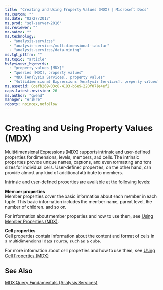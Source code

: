 ```yaml
---
title: "Creating and Using Property Values (MDX) | Microsoft Docs"
ms.custom: ""
ms.date: "02/27/2017"
ms.prod: "sql-server-2016"
ms.reviewer: ""
ms.suite: ""
ms.technology: 
  - "analysis-services"
  - "analysis-services/multidimensional-tabular"
  - "analysis-services/data-mining"
ms.tgt_pltfrm: ""
ms.topic: "article"
helpviewer_keywords: 
  - "property values [MDX]"
  - "queries [MDX], property values"
  - "MDX [Analysis Services], property values"
  - "Multidimensional Expressions [Analysis Services], property values"
ms.assetid: 0cafb269-03c8-4183-b6e9-220f071e4ef2
caps.latest.revision: 26
ms.author: "owend"
manager: "erikre"
robots: noindex,nofollow
---
```

# Creating and Using Property Values (MDX)
  Multidimensional Expressions (MDX) supports intrinsic and user-defined properties for dimensions, levels, members, and cells. The intrinsic properties provide unique names, captions, and even formatting and font sizes for individual cells. User-defined properties, on the other hand, can provide almost any kind of additional attribute to members.  
  
 Intrinsic and user-defined properties are available at the following levels:  
  
 **Member properties**  
 Member properties cover the basic information about each member in each tuple. This basic information includes the member name, parent level, the number of children, and so on.  
  
 For information about member properties and how to use them, see [Using Member Properties &#40;MDX&#41;](../analysis-services/multidimensional-models/mdx/mdx-member-properties.md).  
  
 **Cell properties**  
 Cell properties contain information about the content and format of cells in a multidimensional data source, such as a cube.  
  
 For more information about cell properties and how to use them, see [Using Cell Properties &#40;MDX&#41;](../analysis-services/multidimensional-models/mdx/mdx-cell-properties-using-cell-properties.md).  
  
## See Also  
 [MDX Query Fundamentals &#40;Analysis Services&#41;](../analysis-services/multidimensional-models/mdx/mdx-query-fundamentals-analysis-services.md)  
  
  